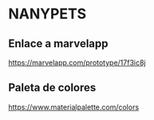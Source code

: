 # NANYPETS

## Enlace a marvelapp
https://marvelapp.com/prototype/17f3ic8j  

## Paleta de colores  
https://www.materialpalette.com/colors